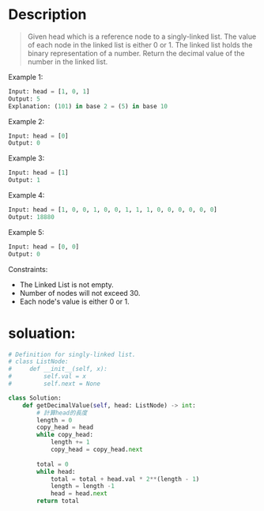 # Description

>Given head which is a reference node to a singly-linked list. The value of each node in the linked list is either 0 or 1. The linked list holds the binary representation of a number. 
Return the decimal value of the number in the linked list.

Example 1:
```py
Input: head = [1, 0, 1]
Output: 5
Explanation: (101) in base 2 = (5) in base 10
```

Example 2:
```py
Input: head = [0]
Output: 0
```

Example 3:
```py
Input: head = [1]
Output: 1
```

Example 4:
```py
Input: head = [1, 0, 0, 1, 0, 0, 1, 1, 1, 0, 0, 0, 0, 0, 0]
Output: 18880
```

Example 5:
```py
Input: head = [0, 0]
Output: 0
```

Constraints:
- The Linked List is not empty.
- Number of nodes will not exceed 30.
- Each node's value is either 0 or 1.


# soluation:
```py
# Definition for singly-linked list.
# class ListNode:
#     def __init__(self, x):
#         self.val = x
#         self.next = None

class Solution:
    def getDecimalValue(self, head: ListNode) -> int:
        # 計算head的長度
        length = 0
        copy_head = head
        while copy_head:
            length += 1
            copy_head = copy_head.next
        
        total = 0
        while head:
            total = total + head.val * 2**(length - 1)
            length = length -1
            head = head.next
        return total
```

